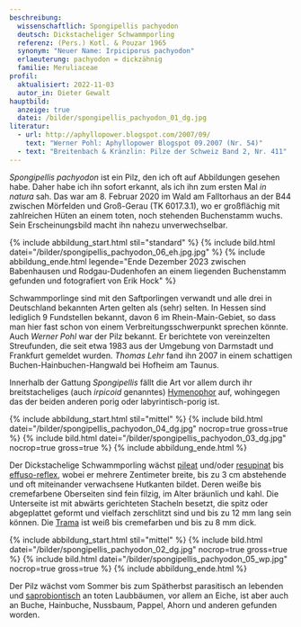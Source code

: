 ```yaml
---
beschreibung:
  wissenschaftlich: Spongipellis pachyodon
  deutsch: Dickstacheliger Schwammporling
  referenz: (Pers.) Kotl. & Pouzar 1965
  synonym: "Neuer Name: Irpiciporus pachyodon"
  erlaeuterung: pachyodon = dickzähnig
  familie: Meruliaceae
profil:
  aktualisiert: 2022-11-03
  autor_in: Dieter Gewalt
hauptbild:
  anzeige: true
  datei: /bilder/spongipellis_pachyodon_01_dg.jpg
literatur:
  - url: http://aphyllopower.blogspot.com/2007/09/
    text: "Werner Pohl: Aphyllopower Blogspot 09.2007 (Nr. 54)"
  - text: "Breitenbach & Kränzlin: Pilze der Schweiz Band 2, Nr. 411"
---
```

*Spongipellis pachyodon* ist ein Pilz, den ich oft auf Abbildungen gesehen habe. Daher habe ich ihn sofort erkannt, als ich ihn zum ersten Mal *in natura* sah. Das war am 8. Februar 2020 im Wald am Falltorhaus an der B44 zwischen Mörfelden und Groß-Gerau (TK 6017.3.1), wo er großflächig mit zahlreichen Hüten an einem toten, noch stehenden Buchenstamm wuchs. Sein Erscheinungsbild macht ihn nahezu unverwechselbar.

{% include abbildung_start.html stil="standard" %}
{% include bild.html datei="/bilder/spongipellis_pachyodon_06_eh.jpg.jpg" %}
{% include abbildung_ende.html legende="Ende Dezember 2023 zwischen Babenhausen und Rodgau-Dudenhofen an einem liegenden Buchenstamm gefunden und fotografiert von Erik Hock" %}

Schwammporlinge sind mit den Saftporlingen verwandt und alle drei in Deutschland bekannten Arten gelten als (sehr) selten. In Hessen sind lediglich 9 Fundstellen bekannt, davon 6 im Rhein-Main-Gebiet, so dass man hier fast schon von einem Verbreitungsschwerpunkt sprechen könnte. Auch *Werner Pohl* war der Pilz bekannt. Er berichtete von vereinzelten Streufunden, die seit etwa 1983 aus der Umgebung von Darmstadt und Frankfurt gemeldet wurden. *Thomas Lehr* fand ihn 2007 in einem schattigen Buchen-Hainbuchen-Hangwald bei Hofheim am Taunus.

Innerhalb der Gattung *Spongipellis* fällt die Art vor allem durch ihr breitstacheliges (auch *irpicoid* genanntes) [Hymenophor](Hymenophor "Glossar") auf, wohingegen das der beiden anderen porig oder labyrintisch-porig ist.

{% include abbildung_start.html stil="mittel" %}
{% include bild.html datei="/bilder/spongipellis_pachyodon_04_dg.jpg" nocrop=true gross=true %}
{% include bild.html datei="/bilder/spongipellis_pachyodon_03_dg.jpg" nocrop=true gross=true %}
{% include abbildung_ende.html %}

Der Dickstachelige Schwammporling wächst [pileat](pileat "Glossar") und/oder [resupinat](resupinat "Glossar") bis [effuso-reflex](effus-reflex "Glossar"), wobei er mehrere Zentimeter breite, bis zu 3 cm abstehende und oft miteinander verwachsene Hutkanten bildet. Deren weiße bis cremefarbene Oberseiten sind fein filzig, im Alter bräunlich und kahl. Die Unterseite ist mit abwärts gerichteten Stacheln besetzt, die spitz oder abgeplattet geformt und vielfach zerschlitzt sind und bis zu 12 mm lang sein können. Die [Trama](Trama "Glossar") ist weiß bis cremefarben und bis zu 8 mm dick.

{% include abbildung_start.html stil="mittel" %}
{% include bild.html datei="/bilder/spongipellis_pachyodon_02_dg.jpg" nocrop=true gross=true %}
{% include bild.html datei="/bilder/spongipellis_pachyodon_05_wp.jpg" nocrop=true gross=true %}
{% include abbildung_ende.html %}

Der Pilz wächst vom Sommer bis zum Spätherbst parasitisch an lebenden und [saprobiontisch](saprobiontisch "Glossar") an toten Laubbäumen, vor allem an Eiche, ist aber auch an Buche, Hainbuche, Nussbaum, Pappel, Ahorn und anderen gefunden worden.